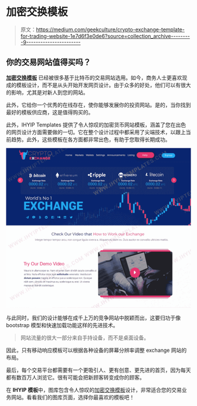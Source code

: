 # 加密交换模板

> 原文：<https://medium.com/geekculture/crypto-exchange-template-for-trading-website-1e7d6f3e0de6?source=collection_archive---------9----------------------->

## **你的交易网站值得买吗？**

[**加密交换模板**](https://www.ihyiptemplates.com/cryptocurrency-exchange-templates) 已经被很多基于比特币的交易网站选用。如今，商务人士更喜欢现成的模板设计，而不是从头开始开发网页设计。由于众多的好处，他们可以有很大的影响，尤其是对新人到您的网站。

此外，它给你一个优秀的在线存在，使你能够发展你的投资网站。是的，当你找到最好的模板供应商，这是值得购买的。

此外，IHYIP Templates 提供了令人惊叹的加密货币网站模板，涵盖了您在出色的网页设计方面需要做的一切。它在整个设计过程中都采用了尖端技术，以跟上当前趋势。此外，这些模板在各方面都非常出色，有助于您取得长期成功。

![](img/9de18f14a40bd403d1b2861ba98dee68.png)

与此同时，我们的设计能够在成千上万的竞争网站中脱颖而出，这要归功于像 bootstrap 模型和快速加载功能这样的先进技术。

> 网站流量的很大一部分来自手持设备，而不是桌面设备。

因此，只有移动响应模板可以根据各种设备的屏幕分辨率调整 exchange 网站的布局。

最后，每个交易平台都需要有一个更吸引人、更有创意、更先进的首页，因为每天都有数百万人浏览它。很有可能会把新顾客转变成你的顾客。

在 **IHYIP 模板**中，图库包含令人惊叹的[加密交换模板](https://hyiptemplates.medium.com/best-crypto-exchange-templates-4e8ed6de17ca)设计，非常适合您的交易业务网站。看看我们的图库页面，选择你最喜欢的模板吧！
